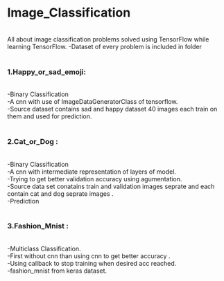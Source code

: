 # Image_Classification
<br>
All about image classification problems solved using TensorFlow while learning TensorFlow.
-Dataset of every problem is included in folder
<br>
<br>
<h3> 1.Happy_or_sad_emoji: </h3> 
<br>-Binary Classification
<br>-A cnn with use of ImageDataGeneratorClass of tensorflow.
<br>-Source dataset contains sad and happy dataset 40 images each train on them and used for prediction.
 <br>
 <br>
<h3>  2.Cat_or_Dog :</h3> 
<br>-Binary Classification
<br>-A cnn with intermediate  representation of layers of model.
<br>-Trying to get better validation accuracy using agumentation.
<br>-Source data set conatains train and validation images seprate and each contain cat and dog seprate images .
<br>-Prediction
<br>
<br>
<h3>  3.Fashion_Mnist :</h3> 
<br>-Multiclass Classification.
<br>-First without cnn than using cnn to get better accuracy .
<br>-Using callback to stop training when desired acc reached.
<br>-fashion_mnist from keras dataset.
